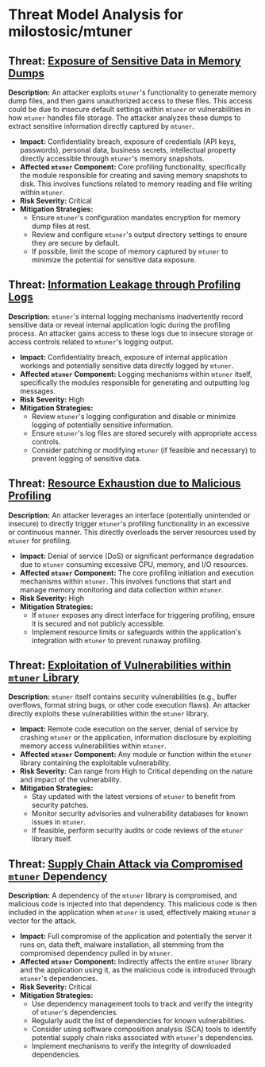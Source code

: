 # Threat Model Analysis for milostosic/mtuner

## Threat: [Exposure of Sensitive Data in Memory Dumps](./threats/exposure_of_sensitive_data_in_memory_dumps.md)

**Description:** An attacker exploits `mtuner`'s functionality to generate memory dump files, and then gains unauthorized access to these files. This access could be due to insecure default settings within `mtuner` or vulnerabilities in how `mtuner` handles file storage. The attacker analyzes these dumps to extract sensitive information directly captured by `mtuner`.
* **Impact:** Confidentiality breach, exposure of credentials (API keys, passwords), personal data, business secrets, intellectual property directly accessible through `mtuner`'s memory snapshots.
* **Affected `mtuner` Component:** Core profiling functionality, specifically the module responsible for creating and saving memory snapshots to disk. This involves functions related to memory reading and file writing within `mtuner`.
* **Risk Severity:** Critical
* **Mitigation Strategies:**
    * Ensure `mtuner`'s configuration mandates encryption for memory dump files at rest.
    * Review and configure `mtuner`'s output directory settings to ensure they are secure by default.
    * If possible, limit the scope of memory captured by `mtuner` to minimize the potential for sensitive data exposure.

## Threat: [Information Leakage through Profiling Logs](./threats/information_leakage_through_profiling_logs.md)

**Description:** `mtuner`'s internal logging mechanisms inadvertently record sensitive data or reveal internal application logic during the profiling process. An attacker gains access to these logs due to insecure storage or access controls related to `mtuner`'s logging output.
* **Impact:** Confidentiality breach, exposure of internal application workings and potentially sensitive data directly logged by `mtuner`.
* **Affected `mtuner` Component:** Logging mechanisms within `mtuner` itself, specifically the modules responsible for generating and outputting log messages.
* **Risk Severity:** High
* **Mitigation Strategies:**
    * Review `mtuner`'s logging configuration and disable or minimize logging of potentially sensitive information.
    * Ensure `mtuner`'s log files are stored securely with appropriate access controls.
    * Consider patching or modifying `mtuner` (if feasible and necessary) to prevent logging of sensitive data.

## Threat: [Resource Exhaustion due to Malicious Profiling](./threats/resource_exhaustion_due_to_malicious_profiling.md)

**Description:** An attacker leverages an interface (potentially unintended or insecure) to directly trigger `mtuner`'s profiling functionality in an excessive or continuous manner. This directly overloads the server resources used by `mtuner` for profiling.
* **Impact:** Denial of service (DoS) or significant performance degradation due to `mtuner` consuming excessive CPU, memory, and I/O resources.
* **Affected `mtuner` Component:** The core profiling initiation and execution mechanisms within `mtuner`. This involves functions that start and manage memory monitoring and data collection within `mtuner`.
* **Risk Severity:** High
* **Mitigation Strategies:**
    * If `mtuner` exposes any direct interface for triggering profiling, ensure it is secured and not publicly accessible.
    * Implement resource limits or safeguards within the application's integration with `mtuner` to prevent runaway profiling.

## Threat: [Exploitation of Vulnerabilities within `mtuner` Library](./threats/exploitation_of_vulnerabilities_within__mtuner__library.md)

**Description:** `mtuner` itself contains security vulnerabilities (e.g., buffer overflows, format string bugs, or other code execution flaws). An attacker directly exploits these vulnerabilities within the `mtuner` library.
* **Impact:** Remote code execution on the server, denial of service by crashing `mtuner` or the application, information disclosure by exploiting memory access vulnerabilities within `mtuner`.
* **Affected `mtuner` Component:** Any module or function within the `mtuner` library containing the exploitable vulnerability.
* **Risk Severity:** Can range from High to Critical depending on the nature and impact of the vulnerability.
* **Mitigation Strategies:**
    * Stay updated with the latest versions of `mtuner` to benefit from security patches.
    * Monitor security advisories and vulnerability databases for known issues in `mtuner`.
    * If feasible, perform security audits or code reviews of the `mtuner` library itself.

## Threat: [Supply Chain Attack via Compromised `mtuner` Dependency](./threats/supply_chain_attack_via_compromised__mtuner__dependency.md)

**Description:** A dependency of the `mtuner` library is compromised, and malicious code is injected into that dependency. This malicious code is then included in the application when `mtuner` is used, effectively making `mtuner` a vector for the attack.
* **Impact:** Full compromise of the application and potentially the server it runs on, data theft, malware installation, all stemming from the compromised dependency pulled in by `mtuner`.
* **Affected `mtuner` Component:** Indirectly affects the entire `mtuner` library and the application using it, as the malicious code is introduced through `mtuner`'s dependencies.
* **Risk Severity:** Critical
* **Mitigation Strategies:**
    * Use dependency management tools to track and verify the integrity of `mtuner`'s dependencies.
    * Regularly audit the list of dependencies for known vulnerabilities.
    * Consider using software composition analysis (SCA) tools to identify potential supply chain risks associated with `mtuner`'s dependencies.
    * Implement mechanisms to verify the integrity of downloaded dependencies.

